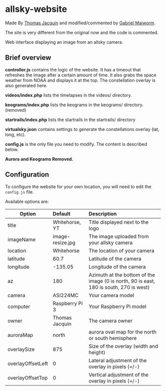 # allsky-website
Made By [Thomas Jacquin](https://github.com/thomasjacquin) and modified/commented by [Gabriel Maiworm](https://github.com/thomasjacquin).

The site is very different from the original now and the code is commented.

Web interface displaying an image from an allsky camera.

## Brief overview

**controller.js** contains the logic of the website. It has a timeout that refreshes the image after a certain amount of time. It also grabs the space weather from NOAA and displays it at the top. The constellation overlay is also generated here.

**videos/index.php** lists the timelapses in the videos/ directory.

**keograms/index.php** lists the keograms in the keograms/ directory. (removed)

**startrails/index.php** lists the startrails in the startrails/ directory

**virtualsky.json** contains settings to generate the constellations overlay (lat, long, etc).

**config.js** is the only file you need to modify. The content is described below.

**Aurora and Keograms Removed.**

## Configuration

To configure the website for your own location, you will need to edit the `config.js` file.

Available options are:

| Option        | Default           | Description  |
| ------------- |:-------------    | :-----|
| title         | Whitehorse, YT    | Title displayed next to the logo |
| imageName     | image-resize.jpg  | The image uploaded from your allsky camera |
| location      | Whitehorse        | The location of your camera   |
| latitude      | 60.7              | Latitude of the camera |
| longitude     | -135.05           | Longitude of the camera |
| az            | 180               | Azimuth at the bottom of the image (0 is north, 90 is east, 180 is south, 270 is west) |
| camera        | ASI224MC          | Your camera model |
| computer      | Raspberry Pi 3    | Your Raspberry Pi model |
| owner         | Thomas Jacquin    | The camera owner |
| auroraMap     | north             | aurora oval map for the north or south hemisphere |
| overlaySize	| 875		    | Size of the overlay (width and height)
| overlayOffsetLeft     | 0             | Lateral adjustment of the overlay in pixels (+/-) |
| overlayOffsetTop     | 0             | Vertical adjustment of the overlay in pixels (+/-) |
